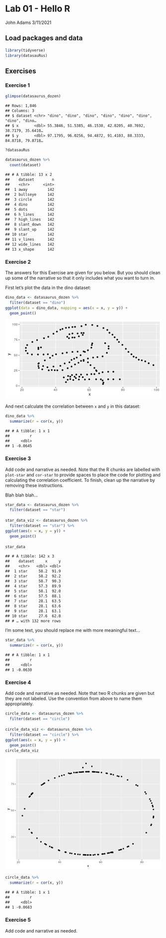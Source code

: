 Lab 01 - Hello R
================
John Adams
3/11/2021

## Load packages and data

``` r
library(tidyverse) 
library(datasauRus)
```

## Exercises

### Exercise 1

``` r
glimpse(datasaurus_dozen)
```

    ## Rows: 1,846
    ## Columns: 3
    ## $ dataset <chr> "dino", "dino", "dino", "dino", "dino", "dino", "dino", "dino…
    ## $ x       <dbl> 55.3846, 51.5385, 46.1538, 42.8205, 40.7692, 38.7179, 35.6410…
    ## $ y       <dbl> 97.1795, 96.0256, 94.4872, 91.4103, 88.3333, 84.8718, 79.8718…

``` r
?datasauRus
```

``` r
datasaurus_dozen %>%
  count(dataset)
```

    ## # A tibble: 13 x 2
    ##    dataset        n
    ##    <chr>      <int>
    ##  1 away         142
    ##  2 bullseye     142
    ##  3 circle       142
    ##  4 dino         142
    ##  5 dots         142
    ##  6 h_lines      142
    ##  7 high_lines   142
    ##  8 slant_down   142
    ##  9 slant_up     142
    ## 10 star         142
    ## 11 v_lines      142
    ## 12 wide_lines   142
    ## 13 x_shape      142

### Exercise 2

The answers for this Exercise are given for you below. But you should
clean up some of the narrative so that it only includes what you want to
turn in.

First let’s plot the data in the dino dataset:

``` r
dino_data <- datasaurus_dozen %>%
  filter(dataset == "dino")
ggplot(data = dino_data, mapping = aes(x = x, y = y)) +
  geom_point()
```

![](Lab-01---Hello-R_files/figure-gfm/plot-dino-1.png)<!-- -->

And next calculate the correlation between `x` and `y` in this dataset:

``` r
dino_data %>%
  summarize(r = cor(x, y))
```

    ## # A tibble: 1 x 1
    ##         r
    ##     <dbl>
    ## 1 -0.0645

### Exercise 3

Add code and narrative as needed. Note that the R chunks are labelled
with `plot-star` and `cor-star` to provide spaces to place the code for
plotting and calculating the correlation coefficient. To finish, clean
up the narrative by removing these instructions.

Blah blah blah…

``` r
star_data <- datasaurus_dozen %>%
  filter(dataset == "star")
  
star_data_viz <- datasaurus_dozen %>%
  filter(dataset == "star") %>%
ggplot(aes(x = x, y = y)) +
  geom_point()

star_data
```

    ## # A tibble: 142 x 3
    ##    dataset     x     y
    ##    <chr>   <dbl> <dbl>
    ##  1 star     58.2  91.9
    ##  2 star     58.2  92.2
    ##  3 star     58.7  90.3
    ##  4 star     57.3  89.9
    ##  5 star     58.1  92.0
    ##  6 star     57.5  88.1
    ##  7 star     28.1  63.5
    ##  8 star     28.1  63.6
    ##  9 star     28.1  63.1
    ## 10 star     27.6  62.8
    ## # … with 132 more rows

I’m some text, you should replace me with more meaningful text…

``` r
star_data %>%
  summarize(r = cor(x, y))
```

    ## # A tibble: 1 x 1
    ##         r
    ##     <dbl>
    ## 1 -0.0630

### Exercise 4

Add code and narrative as needed. Note that two R chunks are given but
they are not labeled. Use the convention from above to name them
appropriately.

``` r
circle_data <- datasaurus_dozen %>%
  filter(dataset == "circle")
  
circle_data_viz <- datasaurus_dozen %>%
  filter(dataset == "circle") %>%
ggplot(aes(x = x, y = y)) +
  geom_point()
circle_data_viz
```

![](Lab-01---Hello-R_files/figure-gfm/circle-data-1.png)<!-- -->

``` r
circle_data %>%
  summarize(r = cor(x, y))
```

    ## # A tibble: 1 x 1
    ##         r
    ##     <dbl>
    ## 1 -0.0683

### Exercise 5

Add code and narrative as needed.
